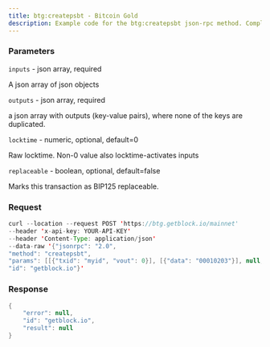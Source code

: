 ```yaml
---
title: btg:createpsbt - Bitcoin Gold
description: Example code for the btg:createpsbt json-rpc method. Сomplete guide on how to use btg:createpsbt json-rpc in GetBlock.io Web3 documentation.
---
```


### Parameters


`inputs` - json array, required

A json array of json objects

`outputs` - json array, required

a json array with outputs (key-value pairs), where none of the keys are
duplicated.

`locktime` - numeric, optional, default=0

Raw locktime. Non-0 value also locktime-activates inputs

`replaceable` - boolean, optional, default=false

Marks this transaction as BIP125 replaceable.

### Request

``` java
curl --location --request POST 'https://btg.getblock.io/mainnet' 
--header 'x-api-key: YOUR-API-KEY' 
--header 'Content-Type: application/json' 
--data-raw '{"jsonrpc": "2.0",
"method": "createpsbt",
"params": [[{"txid": "myid", "vout": 0}], [{"data": "00010203"}], null, null],
"id": "getblock.io"}'
```

###  Response

``` java
{
    "error": null,
    "id": "getblock.io",
    "result": null
}
```

